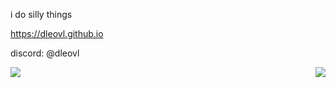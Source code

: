 i do silly things

https://dleovl.github.io

discord: \@dleovl

<img align="left" src="https://github-readme-stats.vercel.app/api/top-langs?username=dleovl&show_icons=true&count_private=true&theme=tokyonight&locale=en" />
<img align="right" src="https://github-readme-stats.vercel.app/api?username=dleovl&show_icons=true&count_private=true&theme=tokyonight&locale=en" />

